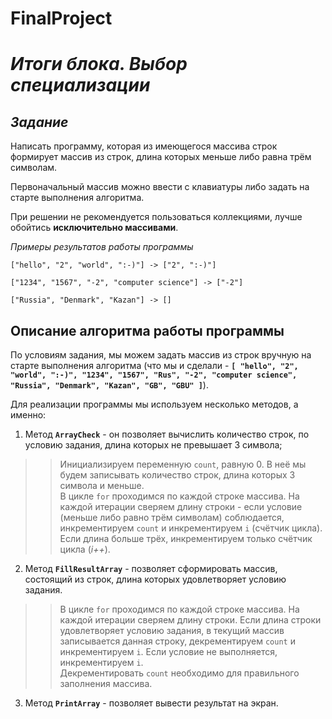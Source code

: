 # **FinalProject**
# *Итоги блока. Выбор специализации*
## *Задание*

Написать программу, которая из имеющегося массива строк формирует массив из строк, длина которых меньше либо равна трём символам.

Первоначальный массив можно ввести с клавиатуры либо задать на старте выполнения алгоритма.

При решении не рекомендуется пользоваться коллекциями, лучше обойтись **исключительно массивами**.

*Примеры результатов работы программы*
```
["hello", "2", "world", ":-)"] -> ["2", ":-)"]

["1234", "1567", "-2", "computer science"] -> ["-2"]

["Russia", "Denmark", "Kazan"] -> []
```
## **Описание алгоритма работы программы**

По условиям задания, мы можем задать массив из строк вручную на старте выполнения алгоритма (что мы и сделали - **`[ "hello", "2", "world", ":-)", "1234", "1567", "Rus", "-2", "computer science", "Russia", "Denmark", "Kazan", "GB", "GBU" ]`**). 

Для реализации программы мы используем несколько методов, а именно:

1. Метод **`ArrayCheck`** - он позволяет вычислить количество строк, по условию задания, длина которых не превышает 3 символа;

>> Инициализируем переменную `count`, равную 0. В неё мы будем записывать количество строк, длина которых 3 символа и меньше.  
>> В цикле `for` проходимся по каждой строке массива. На каждой итерации сверяем длину строки - если условие (меньше либо равно трём символам) соблюдается, инкрементируем `count` и инкрементируем `i` (счётчик цикла). Если длина больше трёх, инкрементируем только счётчик цикла (*i++*).

2. Метод **`FillResultArray`** - позволяет сформировать массив, состоящий из строк, длина которых удовлетворяет условию задания.
>> В цикле `for` проходимся по каждой строке массива. На каждой итерации сверяем длину строки. Если длина строки удовлетворяет условию задания, в текущий массив записывается данная строку, декрементируем `count` и инкрементируем `i`.
Если условие не выполняется, инкрементируем `i`.   
>> Декрементировать `count` необходимо для правильного заполнения массива.

3. Метод **`PrintArray`** - позволяет вывести результат на экран.
